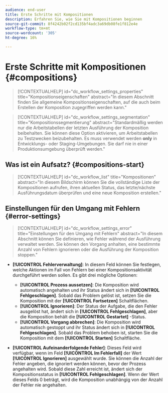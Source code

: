 ```yaml
---
audience: end-user
title: Erste Schritte mit Kompositionen
description: Erfahren Sie, wie Sie mit Kompositionen beginnen
source-git-commit: 8f4242b02f2cd135bf4adc3a69db08fe1f812e4e
workflow-type: tm+mt
source-wordcount: '305'
ht-degree: 16%

---
```


# Erste Schritte mit Kompositionen {#compositions}

>[!CONTEXTUALHELP]
>id="dc_workflow_settings_properties"
>title="Kompositionseigenschaften"
>abstract="In diesem Abschnitt finden Sie allgemeine Kompositionseigenschaften, auf die auch beim Erstellen der Komposition zugegriffen werden kann."

>[!CONTEXTUALHELP]
>id="dc_workflow_settings_segmentation"
>title="Kompositionssegmentierung"
>abstract="Standardmäßig werden nur die Arbeitstabellen der letzten Ausführung der Komposition beibehalten. Sie können diese Option aktivieren, um Arbeitstabellen zu Testzwecken beizubehalten. Es muss verwendet werden **only** in Entwicklungs- oder Staging-Umgebungen. Sie darf nie in einer Produktionsumgebung überprüft werden."




## Was ist ein Aufsatz? {#compositions-start}


>[!CONTEXTUALHELP]
>id="dc_workflow_list"
>title="Kompositionen"
>abstract="In diesem Bildschirm können Sie die vollständige Liste der Kompositionen aufrufen, ihren aktuellen Status, das letzte/nächste Ausführungsdatum überprüfen und eine neue Komposition erstellen."


## Einstellungen für den Umgang mit Fehlern  {#error-settings}

>[!CONTEXTUALHELP]
>id="dc_workflow_settings_error"
>title="Einstellungen für den Umgang mit Fehlern"
>abstract="In diesem Abschnitt können Sie definieren, wie Fehler während der Ausführung verwaltet werden. Sie können den Vorgang anhalten, eine bestimmte Anzahl von Fehlern ignorieren oder die Ausführung der Komposition stoppen."

* **[!UICONTROL Fehlerverwaltung]**: In diesem Feld können Sie festlegen, welche Aktionen im Fall von Fehlern bei einer Kompositionsaktivität durchgeführt werden sollen.
Es gibt drei mögliche Optionen:

   * **[!UICONTROL Prozess aussetzen]**: Die Komposition wird automatisch angehalten und ihr Status ändert sich in **[!UICONTROL Fehlgeschlagen]**. Sobald das Problem gelöst ist, setzen Sie die Komposition mit der **[!UICONTROL Fortsetzen]** Schaltflächen.
   * **[!UICONTROL Ignorieren]**: Der Status der Aufgabe, die den Fehler ausgelöst hat, ändert sich in **[!UICONTROL Fehlgeschlagen]**, aber die Komposition behält die **[!UICONTROL Gestartet]** -Status.
   * **[!UICONTROL Vorgang abbrechen]**: Die Komposition wird automatisch gestoppt und ihr Status ändert sich in **[!UICONTROL Fehlgeschlagen]**. Sobald das Problem behoben ist, starten Sie die Komposition mit dem **[!UICONTROL Starten]** Schaltfläche.

* **[!UICONTROL Aufeinanderfolgende Fehler]**: Dieses Feld wird verfügbar, wenn im Feld **[!UICONTROL Im Fehlerfall]** der Wert **[!UICONTROL Ignorieren]** ausgewählt wurde. Sie können die Anzahl der Fehler angeben, die ignoriert werden können, bevor der Prozess angehalten wird. Sobald diese Zahl erreicht ist, ändert sich der Kompositionsstatus in **[!UICONTROL Fehlgeschlagen]**. Wenn der Wert dieses Felds 0 beträgt, wird die Komposition unabhängig von der Anzahl der Fehler nie angehalten.
